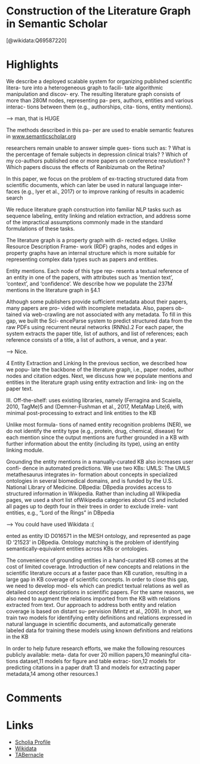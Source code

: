 
Construction of the Literature Graph in Semantic Scholar
========================================================
  
  [@wikidata:Q69587220]  

# Highlights

We describe a deployed scalable system for organizing published scientific litera- ture into a heterogeneous graph to facili- tate algorithmic manipulation and discov- ery. The resulting literature graph consists of more than 280M nodes, representing pa- pers, authors, entities and various interac- tions between them (e.g., authorships, cita- tions, entity mentions).

--> man, that is HUGE

The methods described in this pa- per are used to enable semantic features in www.semanticscholar.org 

researchers remain unable to answer simple ques- tions such as:
? What is the percentage of female subjects in depression clinical trials?
? Which of my co-authors published one or more papers on coreference resolution?
? Which papers discuss the effects of Ranibizumab on the Retina?

In this paper, we focus on the problem of ex-tracting structured data from scientific documents, which can later be used in natural language inter- faces (e.g., Iyer et al., 2017) or to improve ranking of results in academic search

We reduce literature graph construction into familiar NLP tasks such as sequence labeling, entity linking and relation extraction, and address some of the impractical assumptions commonly made in the standard formulations of these tasks.

The literature graph is a property graph with di- rected edges. Unlike Resource Description Frame- work (RDF) graphs, nodes and edges in property graphs have an internal structure which is more suitable for representing complex data types such as papers and entities.

Entity mentions. Each node of this type rep-
resents a textual reference of an entity in one of the papers, with attributes such as ‘mention text’, ‘context’, and ‘confidence’. We describe how we populate the 237M mentions in the literature graph in §4.1

Although some publishers provide sufficient metadata about their papers, many papers are pro- vided with incomplete metadata. Also, papers ob- tained via web-crawling are not associated with any metadata. To fill in this gap, we built the Sci- enceParse system to predict structured data from the raw PDFs using recurrent neural networks (RNNs).2 For each paper, the system extracts the paper title, list of authors, and list of references; each reference consists of a title, a list of authors, a venue, and a year.

--> Nice.

4 Entity Extraction and Linking
In the previous section, we described how we popu- late the backbone of the literature graph, i.e., paper nodes, author nodes and citation edges. Next, we discuss how we populate mentions and entities in the literature graph using entity extraction and link- ing on the paper text.

III. Off-the-shelf: uses existing libraries, namely (Ferragina and Scaiella, 2010, TagMe)5 and (Demner-Fushman et al., 2017, MetaMap Lite)6, with minimal post-processing to extract and link entities to the KB

Unlike most formula- tions of named entity recognition problems (NER), we do not identify the entity type (e.g., protein, drug, chemical, disease) for each mention since the output mentions are further grounded in a KB with further information about the entity (including its type), using an entity linking module.

Grounding the entity mentions in a manually-curated KB also increases user confi- dence in automated predictions. We use two KBs: UMLS: The UMLS metathesaurus integrates in- formation about concepts in specialized ontologies in several biomedical domains, and is funded by the U.S. National Library of Medicine. 
DBpedia: DBpedia provides access to structured information in Wikipedia. Rather than including all Wikipedia pages, we used a short list ofWikipedia categories about CS and included all pages up to depth four in their trees in order to exclude irrele- vant entities, e.g., “Lord of the Rings” in DBpedia

--> You could have used Wikidata :( 

  ented as entity ID D016571 in the MESH ontology, and represented as page ID ‘21523’ in DBpedia. Ontology matching is the problem of identifying semantically-equivalent entities across KBs or ontologies.

The convenience of grounding entities in a hand-curated KB comes at the cost of limited coverage. Introduction of new concepts and relations in the scientific literature occurs at a faster pace than KB curation, resulting in a large gap in KB coverage of scientific concepts. In order to close this gap, we need to develop mod- els which can predict textual relations as well as detailed concept descriptions in scientific papers. For the same reasons, we also need to augment the relations imported from the KB with relations extracted from text. Our approach to address both entity and relation coverage is based on distant su- pervision (Mintz et al., 2009). In short, we train two models for identifying entity definitions and relations expressed in natural language in scientific documents, and automatically generate labeled data for training these models using known definitions and relations in the KB

In order to help future research efforts, we make
the following resources publicly available: meta- data for over 20 million papers,10 meaningful cita- tions dataset,11 models for figure and table extrac- tion,12 models for predicting citations in a paper draft 13 and models for extracting paper metadata,14 among other resources.1


# Comments

# Links
  
 * [Scholia Profile](https://scholia.toolforge.org/work/Q69587220)  
 * [Wikidata](https://www.wikidata.org/wiki/Q69587220)  
 * [TABernacle](https://tabernacle.toolforge.org/?#/tab/manual/Q69587220/P921%3BP4510)  
